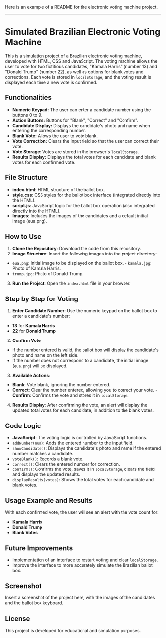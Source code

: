 Here is an example of a README for the electronic voting machine project.

---

# Simulated Brazilian Electronic Voting Machine

This is a simulation project of a Brazilian electronic voting machine, developed with HTML, CSS and JavaScript. The voting machine allows the user to vote for two fictitious candidates, "Kamala Harris" (number 13) and "Donald Trump" (number 22), as well as options for blank votes and corrections. Each vote is stored in `localStorage`, and the voting result is displayed each time a new vote is confirmed.

## Functionalities

- **Numeric Keypad:** The user can enter a candidate number using the buttons 0 to 9.
- **Action Buttons:** Buttons for "Blank", "Correct" and "Confirm".
- **Candidate Display:** Displays the candidate's photo and name when entering the corresponding number.
- **Blank Vote:** Allows the user to vote blank.
- **Vote Correction:** Clears the input field so that the user can correct their vote.
- **Vote Storage:** Votes are stored in the browser's `localStorage`.
- **Results Display:** Displays the total votes for each candidate and blank votes for each confirmed vote.

## File Structure

- **index.html**: HTML structure of the ballot box.
- **style.css**: CSS styles for the ballot box interface (integrated directly into the HTML).
- **script.js**: JavaScript logic for the ballot box operation (also integrated directly into the HTML).
- **Images**: Includes the images of the candidates and a default initial image (eua.png).

## How to Use

1. **Clone the Repository**: Download the code from this repository.
2. **Image Structure**: Insert the following images into the project directory:
- `eua.png`: Initial image to be displayed on the ballot box. - `kamala.jpg`: Photo of Kamala Harris.
- `trump.jpg`: Photo of Donald Trump.
3. **Run the Project**: Open the `index.html` file in your browser.

## Step by Step for Voting

1. **Enter Candidate Number**: Use the numeric keypad on the ballot box to enter a candidate's number:
- **13** for **Kamala Harris**
- **22** for **Donald Trump**
2. **Confirm Vote**:
- If the number entered is valid, the ballot box will display the candidate's photo and name on the left side.
- If the number does not correspond to a candidate, the initial image (`eua.png`) will be displayed.
3. **Available Actions**:
- **Blank**: Vote blank, ignoring the number entered.
- **Correct**: Clear the number entered, allowing you to correct your vote. - **Confirm**: Confirms the vote and stores it in `localStorage`.
4. **Results Display**: After confirming the vote, an alert will display the updated total votes for each candidate, in addition to the blank votes.

## Code Logic

- **JavaScript**: The voting logic is controlled by JavaScript functions.
- `addNumber(num)`: Adds the entered number to the input field.
- `showCandidate()`: Displays the candidate's photo and name if the entered number matches a candidate.
- `voteBlank()`: Records a blank vote.
- `correct()`: Clears the entered number for correction.
- `confirm()`: Confirms the vote, saves it in `localStorage`, clears the field and displays the updated results.
- `displayResults(votes)`: Shows the total votes for each candidate and blank votes.

## Usage Example and Results

With each confirmed vote, the user will see an alert with the vote count for:
- **Kamala Harris**
- **Donald Trump**
- **Blank Votes**

## Future Improvements

- Implementation of an interface to restart voting and clear `localStorage`.
- Improve the interface to more accurately simulate the Brazilian ballot box.

## Screenshot

Insert a screenshot of the project here, with the images of the candidates and the ballot box keyboard.

## License

This project is developed for educational and simulation purposes.